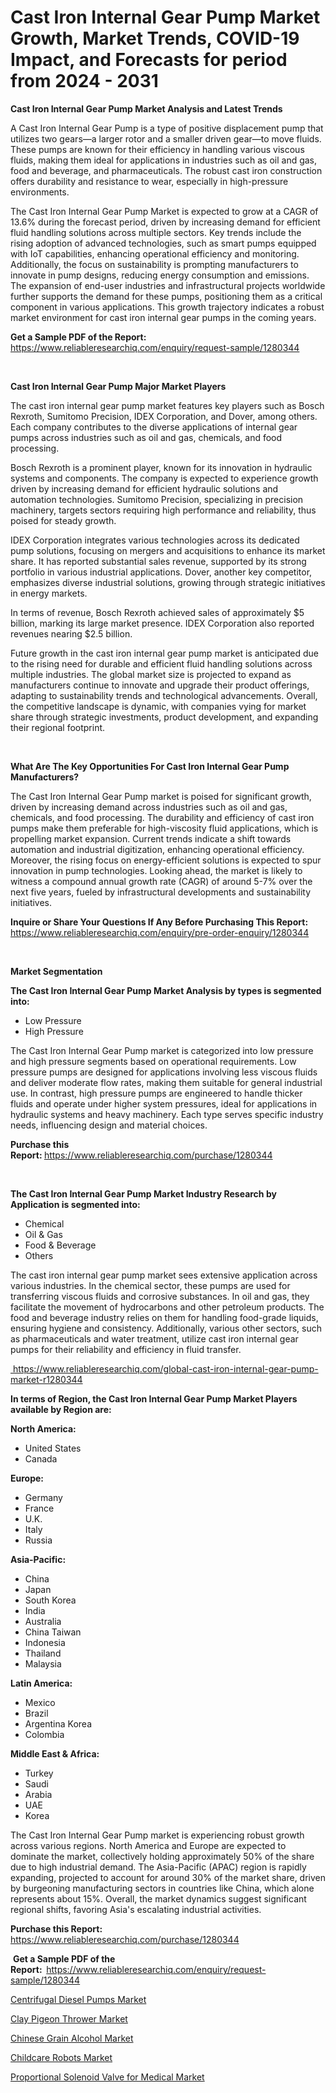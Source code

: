 <p><h1>Cast Iron Internal Gear Pump Market Growth, Market Trends, COVID-19 Impact, and Forecasts for period from 2024 - 2031</h1></p><p><strong>Cast Iron Internal Gear Pump Market Analysis and Latest Trends</strong></p>
<p><p>A Cast Iron Internal Gear Pump is a type of positive displacement pump that utilizes two gears—a larger rotor and a smaller driven gear—to move fluids. These pumps are known for their efficiency in handling various viscous fluids, making them ideal for applications in industries such as oil and gas, food and beverage, and pharmaceuticals. The robust cast iron construction offers durability and resistance to wear, especially in high-pressure environments.</p><p>The Cast Iron Internal Gear Pump Market is expected to grow at a CAGR of 13.6% during the forecast period, driven by increasing demand for efficient fluid handling solutions across multiple sectors. Key trends include the rising adoption of advanced technologies, such as smart pumps equipped with IoT capabilities, enhancing operational efficiency and monitoring. Additionally, the focus on sustainability is prompting manufacturers to innovate in pump designs, reducing energy consumption and emissions. The expansion of end-user industries and infrastructural projects worldwide further supports the demand for these pumps, positioning them as a critical component in various applications. This growth trajectory indicates a robust market environment for cast iron internal gear pumps in the coming years.</p></p>
<p><strong>Get a Sample PDF of the Report:&nbsp;</strong> <a href="https://www.reliableresearchiq.com/enquiry/request-sample/1280344?utm_campaign=973&utm_medium=2&utm_source=Github&utm_content=ia&utm_term=10122024&utm_id=cast-iron-internal-gear-pump">https://www.reliableresearchiq.com/enquiry/request-sample/1280344</a></p>
<p>&nbsp;</p>
<p><strong>Cast Iron Internal Gear Pump Major Market Players</strong></p>
<p><p>The cast iron internal gear pump market features key players such as Bosch Rexroth, Sumitomo Precision, IDEX Corporation, and Dover, among others. Each company contributes to the diverse applications of internal gear pumps across industries such as oil and gas, chemicals, and food processing.</p><p>Bosch Rexroth is a prominent player, known for its innovation in hydraulic systems and components. The company is expected to experience growth driven by increasing demand for efficient hydraulic solutions and automation technologies. Sumitomo Precision, specializing in precision machinery, targets sectors requiring high performance and reliability, thus poised for steady growth.</p><p>IDEX Corporation integrates various technologies across its dedicated pump solutions, focusing on mergers and acquisitions to enhance its market share. It has reported substantial sales revenue, supported by its strong portfolio in various industrial applications. Dover, another key competitor, emphasizes diverse industrial solutions, growing through strategic initiatives in energy markets.</p><p>In terms of revenue, Bosch Rexroth achieved sales of approximately $5 billion, marking its large market presence. IDEX Corporation also reported revenues nearing $2.5 billion. </p><p>Future growth in the cast iron internal gear pump market is anticipated due to the rising need for durable and efficient fluid handling solutions across multiple industries. The global market size is projected to expand as manufacturers continue to innovate and upgrade their product offerings, adapting to sustainability trends and technological advancements. Overall, the competitive landscape is dynamic, with companies vying for market share through strategic investments, product development, and expanding their regional footprint.</p></p>
<p>&nbsp;</p>
<p><strong>What Are The Key Opportunities For Cast Iron Internal Gear Pump Manufacturers?</strong></p>
<p><p>The Cast Iron Internal Gear Pump market is poised for significant growth, driven by increasing demand across industries such as oil and gas, chemicals, and food processing. The durability and efficiency of cast iron pumps make them preferable for high-viscosity fluid applications, which is propelling market expansion. Current trends indicate a shift towards automation and industrial digitization, enhancing operational efficiency. Moreover, the rising focus on energy-efficient solutions is expected to spur innovation in pump technologies. Looking ahead, the market is likely to witness a compound annual growth rate (CAGR) of around 5-7% over the next five years, fueled by infrastructural developments and sustainability initiatives.</p></p>
<p><strong>Inquire or Share Your Questions If Any Before Purchasing This Report:</strong> <a href="https://www.reliableresearchiq.com/enquiry/pre-order-enquiry/1280344?utm_campaign=973&utm_medium=2&utm_source=Github&utm_content=ia&utm_term=10122024&utm_id=cast-iron-internal-gear-pump">https://www.reliableresearchiq.com/enquiry/pre-order-enquiry/1280344</a></p>
<p>&nbsp;</p>
<p><strong>Market Segmentation</strong></p>
<p><strong>The Cast Iron Internal Gear Pump Market Analysis by types is segmented into:</strong></p>
<p><ul><li>Low Pressure</li><li>High Pressure</li></ul></p>
<p><p>The Cast Iron Internal Gear Pump market is categorized into low pressure and high pressure segments based on operational requirements. Low pressure pumps are designed for applications involving less viscous fluids and deliver moderate flow rates, making them suitable for general industrial use. In contrast, high pressure pumps are engineered to handle thicker fluids and operate under higher system pressures, ideal for applications in hydraulic systems and heavy machinery. Each type serves specific industry needs, influencing design and material choices.</p></p>
<p><strong>Purchase this Report:&nbsp;</strong><a href="https://www.reliableresearchiq.com/purchase/1280344?utm_campaign=973&utm_medium=2&utm_source=Github&utm_content=ia&utm_term=10122024&utm_id=cast-iron-internal-gear-pump">https://www.reliableresearchiq.com/purchase/1280344</a></p>
<p>&nbsp;</p>
<p><strong>The Cast Iron Internal Gear Pump Market Industry Research by Application is segmented into:</strong></p>
<p><ul><li>Chemical</li><li>Oil & Gas</li><li>Food & Beverage</li><li>Others</li></ul></p>
<p><p>The cast iron internal gear pump market sees extensive application across various industries. In the chemical sector, these pumps are used for transferring viscous fluids and corrosive substances. In oil and gas, they facilitate the movement of hydrocarbons and other petroleum products. The food and beverage industry relies on them for handling food-grade liquids, ensuring hygiene and consistency. Additionally, various other sectors, such as pharmaceuticals and water treatment, utilize cast iron internal gear pumps for their reliability and efficiency in fluid transfer.</p></p>
<p><a href="https://www.reliableresearchiq.com/global-cast-iron-internal-gear-pump-market-r1280344?utm_campaign=973&utm_medium=2&utm_source=Github&utm_content=ia&utm_term=10122024&utm_id=cast-iron-internal-gear-pump">&nbsp;https://www.reliableresearchiq.com/global-cast-iron-internal-gear-pump-market-r1280344</a></p>
<p><strong>In terms of Region, the Cast Iron Internal Gear Pump Market Players available by Region are:</strong></p>
<p>
    <p> <strong> North America: </strong>
        <ul>
            <li>United States</li>
            <li>Canada</li>
        </ul>
        </p> 
    <p> <strong> Europe: </strong>
        <ul>
            <li>Germany</li>
            <li>France</li>
            <li>U.K.</li>
            <li>Italy</li>
            <li>Russia</li>
        </ul>
        </p> 
    <p> <strong> Asia-Pacific: </strong>
        <ul>
            <li>China</li>
            <li>Japan</li>
            <li>South Korea</li>
            <li>India</li>
            <li>Australia</li>
            <li>China Taiwan</li>
            <li>Indonesia</li>
            <li>Thailand</li>
            <li>Malaysia</li>
        </ul>
        </p> 
    <p> <strong> Latin America: </strong>
        <ul>
            <li>Mexico</li>
            <li>Brazil</li>
            <li>Argentina Korea</li>
            <li>Colombia</li>
        </ul>
        </p> 
    <p> <strong> Middle East & Africa: </strong>
        <ul>
            <li>Turkey</li>
            <li>Saudi</li>
            <li>Arabia</li>
            <li>UAE</li>
            <li>Korea</li>
        </ul>
    </p>
    </p>
<p><p>The Cast Iron Internal Gear Pump market is experiencing robust growth across various regions. North America and Europe are expected to dominate the market, collectively holding approximately 50% of the share due to high industrial demand. The Asia-Pacific (APAC) region is rapidly expanding, projected to account for around 30% of the market share, driven by burgeoning manufacturing sectors in countries like China, which alone represents about 15%. Overall, the market dynamics suggest significant regional shifts, favoring Asia's escalating industrial activities.</p></p>
<p><strong>Purchase this Report: </strong><a href="https://www.reliableresearchiq.com/purchase/1280344?utm_campaign=973&utm_medium=2&utm_source=Github&utm_content=ia&utm_term=10122024&utm_id=cast-iron-internal-gear-pump">https://www.reliableresearchiq.com/purchase/1280344</a></p>
<p>&nbsp;<strong>Get a Sample PDF of the Report:&nbsp;&nbsp;</strong><a href="https://www.reliableresearchiq.com/enquiry/request-sample/1280344?utm_campaign=973&utm_medium=2&utm_source=Github&utm_content=ia&utm_term=10122024&utm_id=cast-iron-internal-gear-pump">https://www.reliableresearchiq.com/enquiry/request-sample/1280344</a></p>
<p><strong></strong></p>
<p><p><a href="https://github.com/hammelximalschid/Market-Research-Report-List-1/blob/main/centrifugal-diesel-pumps-market.md?utm_campaign=973&utm_medium=2&utm_source=Github&utm_content=ia&utm_term=10122024&utm_id=cast-iron-internal-gear-pump">Centrifugal Diesel Pumps Market</a></p><p><a href="https://www.linkedin.com/pulse/c-hannibex-sqmmf?utm_campaign=973&utm_medium=2&utm_source=Github&utm_content=ia&utm_term=10122024&utm_id=cast-iron-internal-gear-pump">Clay Pigeon Thrower Market</a></p><p><a href="https://www.linkedin.com/pulse/c-hannibex-sqmmf?utm_campaign=973&utm_medium=2&utm_source=Github&utm_content=ia&utm_term=10122024&utm_id=cast-iron-internal-gear-pump">Chinese Grain Alcohol Market</a></p><p><a href="https://www.linkedin.com/pulse/c-hannibex-sqmmf?utm_campaign=973&utm_medium=2&utm_source=Github&utm_content=ia&utm_term=10122024&utm_id=cast-iron-internal-gear-pump">Childcare Robots Market</a></p><p><a href="https://github.com/rodinayygacklezi/Market-Research-Report-List-1/blob/main/proportional-solenoid-valve-for-medical-market.md?utm_campaign=973&utm_medium=2&utm_source=Github&utm_content=ia&utm_term=10122024&utm_id=cast-iron-internal-gear-pump">Proportional Solenoid Valve for Medical Market</a></p></p>